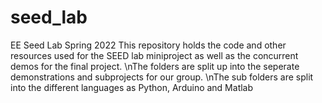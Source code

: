 # seed_lab
EE Seed Lab Spring 2022
This repository holds the code and other resources used for the SEED lab miniproject as well as the concurrent demos for the final project.
\nThe folders are split up into the seperate demonstrations and subprojects for our group. 
\nThe sub folders are split into the different languages as Python, Arduino and Matlab
